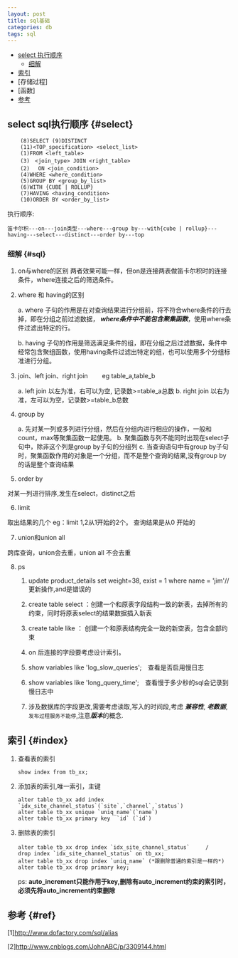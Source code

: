 ```yaml
---
layout: post
title: sql基础
categories: db
tags: sql
---
```


*   [select 执行顺序](#select)
    *   [细解](#sql)
*   [索引](#index)
*   [存储过程]
*   [函数]
*   [参考](#ref)

## select sql执行顺序 {#select}

        (8)SELECT (9)DISTINCT
        (11)<TOP_specification> <select_list>
        (1)FROM <left_table>
        (3)　<join_type> JOIN <right_table>
        (2)　 ON <join_condition>
        (4)WHERE <where_condition>
        (5)GROUP BY <group_by_list>
        (6)WITH {CUBE | ROLLUP}
        (7)HAVING <having_condition>
        (10)ORDER BY <order_by_list>

     
执行顺序:

`笛卡尔积---on---join类型---where---group by---with{cube | rollup}---having---select---distinct---order by---top`

### 细解 {#sql}

1.  on与where的区别
两者效果可能一样，但on是连接两表做笛卡尔积时的连接条件，where连接之后的筛选条件。

2.  where 和 having的区别

    a.  where 子句的作用是在对查询结果进行分组前，将不符合where条件的行去掉，即在分组之前过滤数据， ***where条件中不能包含聚集函数***，使用where条件过滤出特定的行。
    
    b.  having 子句的作用是筛选满足条件的组，即在分组之后过滤数据，条件中经常包含聚组函数，使用having条件过滤出特定的组，也可以使用多个分组标准进行分组。

3.  join、left join、right join　　
eg table_a,table_b

    a.  left join 以左为准，右可以为空, 记录数>=table_a总数
    b.  right join 以右为准，左可以为空，记录数>=table_b总数

4.  group by

    a.  先对某一列或多列进行分组，然后在分组内进行相应的操作，一般和count，max等聚集函数一起使用。
    b.  聚集函数与列不能同时出现在select子句中，除非这个列是group by子句的分组列
    c.  当查询语句中有group by子句时，聚集函数作用的对象是一个分组，而不是整个查询的结果,没有group by的话是整个查询结果

5.  order by

对某一列进行排序,发生在select，distinct之后

6.  limit

取出结果的几个 eg：limit 1,2从1开始的2个。  查询结果是从0 开始的

7.  union和union all

跨库查询，union会去重，union all 不会去重

8.  ps

    1.  update product_details set weight=38, exist = 1 where name = 'jim'// 更新操作,and是错误的　

    2.  create table select ：创建一个和原表字段结构一致的新表，去掉所有的约束，同时将原表select的结果数据插入新表　　　　

    3.  create table like ： 创建一个和原表结构完全一致的新空表，包含全部约束　　　　

    4.  on 后连接的字段要考虑设计索引。　　

    5.  show variables like 'log_slow_queries';　查看是否启用慢日志　

    6.  show  variables like 'long_query_time';　查看慢于多少秒的sql会记录到慢日志中

    7.  涉及数据库的字段更改,需要考虑读取,写入的时间段,考虑 ***兼容性***,  ***老数据***,`发布过程服务不能停`,注意***版本***的概念.    

## 索引 {#index}

1.  查看表的索引　　

        show index from tb_xx;
2.  添加表的索引,唯一索引，主键　　

        alter table tb_xx add index `idx_site_channel_status`(`site`,`channel`,`status`)
        alter table tb_xx unique `uniq_name`(`name`)
        alter table tb_xx primary key  `id` (`id`)
3.  删除表的索引　　

        alter table tb_xx drop index `idx_site_channel_status`　　　/　　drop index `idx_site_channel_status` on tb_xx;
        alter table tb_xx drop index `uniq_name` (*跟删除普通的索引是一样的*)
        alter table tb_xx drop primary key;
    ps: **auto_increment只能作用于key,删除有auto_increment约束的索引时，必须先将auto_increment约束删除**

## 参考 {#ref}

[1]<http://www.dofactory.com/sql/alias>

[2]<http://www.cnblogs.com/JohnABC/p/3309144.html>


